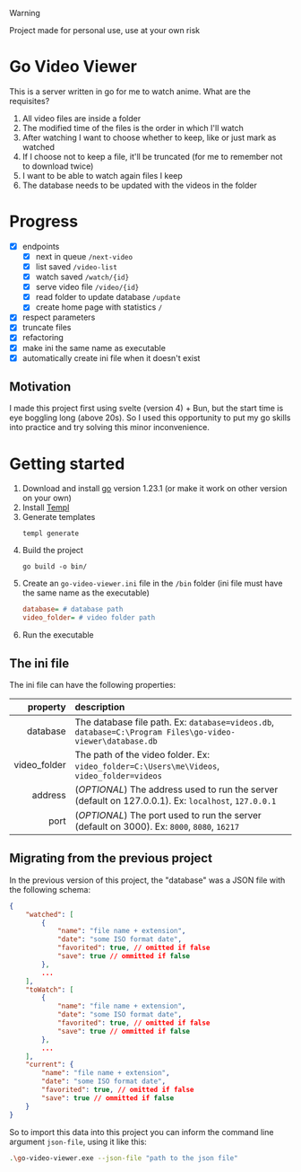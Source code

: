> [!WARNING]  
> Project made for personal use, use at your own risk

# Go Video Viewer

This is a server written in go for me to watch anime. What are the requisites?

1. All video files are inside a folder
2. The modified time of the files is the order in which I'll watch
3. After watching I want to choose whether to keep, like or just mark as watched
4. If I choose not to keep a file, it'll be truncated (for me to remember not to download twice)
5. I want to be able to watch again files I keep
6. The database needs to be updated with the videos in the folder
   
# Progress

- [x] endpoints
  - [x] next in queue `/next-video`
  - [x] list saved `/video-list`
  - [x] watch saved `/watch/{id}`
  - [x] serve video file `/video/{id}`
  - [x] read folder to update database `/update`
  - [x] create home page with statistics `/`
- [x] respect parameters
- [x] truncate files
- [x] refactoring
- [x] make ini the same name as executable
- [x] automatically create ini file when it doesn't exist

## Motivation

I made this project first using svelte (version 4) + Bun, but the start time is eye boggling long (above 20s). So I used this opportunity to put my go skills into practice and try solving this minor inconvenience.

# Getting started

1. Download and install [go](https://go.dev/dl/) version 1.23.1 (or make it work on other version on your own)
2. Install [Templ](https://github.com/a-h/templ)
3. Generate templates
    ```
    templ generate
    ```
4. Build the project
    ```
    go build -o bin/
    ```
5. Create an `go-video-viewer.ini` file in the `/bin` folder (ini file must have the same name as the executable)
    ```ini
    database= # database path
    video_folder= # video folder path
    ```
6. Run the executable

## The ini file

The ini file can have the following properties:

| property | description |
| -------: | :---------- |
| database | The database file path. Ex: `database=videos.db`, `database=C:\Program Files\go-video-viewer\database.db` |
| video_folder | The path of the video folder. Ex: `video_folder=C:\Users\me\Videos`, `video_folder=videos` |
| address | (*OPTIONAL*) The address used to run the server (default on 127.0.0.1). Ex: `localhost`, `127.0.0.1` |
| port | (*OPTIONAL*) The port used to run the server (default on 3000). Ex: `8000`, `8080`, `16217` |

## Migrating from the previous project

In the previous version of this project, the "database" was a JSON file with the following schema:

```json
{
    "watched": [
        {
            "name": "file name + extension",
            "date": "some ISO format date",
            "favorited": true, // omitted if false
            "save": true // ommitted if false
        },
        ...
    ],
    "toWatch": [
        {
            "name": "file name + extension",
            "date": "some ISO format date",
            "favorited": true, // omitted if false
            "save": true // ommitted if false
        },
        ...
    ],
    "current": {
        "name": "file name + extension",
        "date": "some ISO format date",
        "favorited": true, // omitted if false
        "save": true // ommitted if false
    }
}
```

So to import this data into this project you can inform the command line argument `json-file`, using it like this:

```bash
.\go-video-viewer.exe --json-file "path to the json file"
```